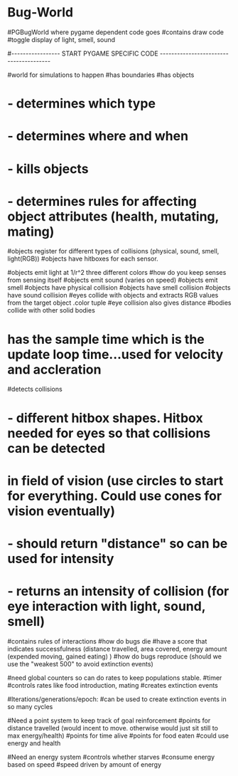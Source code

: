 # Bug-World



#PGBugWorld where pygame dependent code goes
#contains draw code
#toggle display of light, smell, sound

#----------------- START PYGAME SPECIFIC CODE ---------------------------------------


#world for simulations to happen 
#has boundaries
#has objects
#	- determines which type
#	- determines where and when
#	- kills objects
#	- determines rules for affecting object attributes (health, mutating, mating)


#objects register for different types of collisions (physical, sound, smell, light(RGB))
#objects have hitboxes for each sensor.


#objects emit light at 1/r^2 three different colors
#how do you keep senses from sensing itself
#objects emit sound (varies on speed)
#objects emit smell
#objects have physical collision
#objects have smell collision
#objects have sound collision
#eyes collide with objects and extracts RGB values from the target object .color tuple
#eye collision also gives distance
#bodies collide with other solid bodies

# has the sample time which is the update loop time...used for velocity and accleration

#detects collisions
#	- different hitbox shapes.  Hitbox needed for eyes so that collisions can be detected
#		in field of vision (use circles to start for everything.  Could use cones for vision eventually)
#	- should return "distance" so can be used for intensity
#	- returns an intensity of collision (for eye interaction with light, sound, smell)


#contains rules of interactions
#how do bugs die
#have a score that indicates successfulness (distance travelled, area covered, energy amount (expended moving, gained eating) )
#how do bugs reproduce (should we use the "weakest 500" to avoid extinction events)

#need global counters so can do rates to keep populations stable.
#timer
	#controls rates like food introduction, mating
	#creates extinction events

#Iterations/generations/epoch:
	#can be used to create extinction events in so many cycles

#Need a point system to keep track of goal reinforcement
	#points for distance travelled (would incent to move.  otherwise would just sit still to max energy/health)
	#points for time alive
	#points for food eaten
	#could use energy and health

#Need an energy system
	#controls whether starves
	#consume energy based on speed
	#speed driven by amount of energy